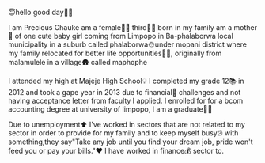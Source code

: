  😇hello good day🙏🏼
 
 I am Precious Chauke am a female🙎‍♀️
 third👩‍🍼 born in my family 
 am a mother🤰 of one cute baby girl
 coming from Limpopo in Ba-phalaborwa local municipality in a suburb called phalaborwa🌞under mopani district where my family relocated for better life opportunities🌿🍃,
originally from malamulele in a village🛖 called maphophe 

I attended my high at Majeje High School💡
I completed my grade 12📚 in 2012 and took a gape year in 2013 due to financial💸 challenges and not having acceptance letter from faculty
I applied. I enrolled for for a bcom accounting degree at university of limpopo, I am a graduate👩‍🎓 

Due to unemployment⬆️ I've worked in sectors that are not related to my sector in order to provide for my family and to keep myself busy⏰️ with something,they say"Take any job until you find your dream job, pride won't feed you or pay your bills."❤️ I have worked in finance💰 sector to. 

